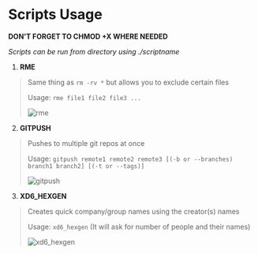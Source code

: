 Scripts Usage
=============

**DON'T FORGET TO CHMOD +X WHERE NEEDED**

_Scripts can be run from directory using ./scriptname_

1. **RME**
> Same thing as `rm -rv *` but allows you to exclude certain files
>
> Usage: `rme file1 file2 file3 ...`
>
> ![rme](http://i.imgur.com/ckSHcZC.png)

2. **GITPUSH**
> Pushes to multiple git repos at once
>
> Usage: `gitpush remote1 remote2 remote3 [(-b or --branches) branch1 branch2] [(-t or --tags)]`
>
> ![gitpush](http://i.imgur.com/fvtvONf.png)

3. **XD6_HEXGEN**
> Creates quick company/group names using the creator(s) names
>
> Usage: `xd6_hexgen` (It will ask for number of people and their names)
>
> ![xd6_hexgen](http://i.imgur.com/Wc9zlDU.png)
